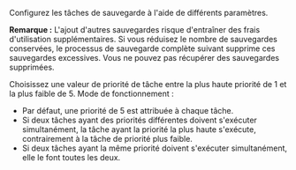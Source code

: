 Configurez les tâches de sauvegarde à l'aide de différents paramètres.

**Remarque :** L'ajout d'autres sauvegardes risque d'entraîner des frais d'utilisation supplémentaires. Si vous réduisez le nombre de sauvegardes conservées, le processus de sauvegarde complète suivant supprime ces sauvegardes excessives. Vous ne pouvez pas récupérer des sauvegardes supprimées.

Choisissez une valeur de priorité de tâche entre la plus haute priorité de 1 et la plus faible de 5. Mode de fonctionnement :

-   Par défaut, une priorité de 5 est attribuée à chaque tâche.
-   Si deux tâches ayant des priorités différentes doivent s'exécuter simultanément, la tâche ayant la priorité la plus haute s'exécute, contrairement à la tâche de priorité plus faible.
-   Si deux tâches ayant la même priorité doivent s'exécuter simultanément, elle le font toutes les deux.

